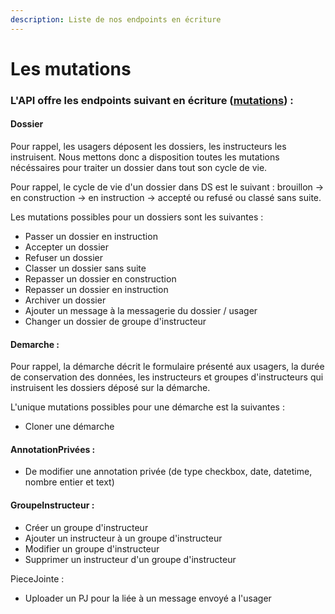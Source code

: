 ```yaml
---
description: Liste de nos endpoints en écriture
---
```


# Les mutations

### L'API offre les endpoints suivant en écriture ([mutations](https://www.demarches-simplifiees.fr/graphql/schema/mutation.doc.html)) :

#### Dossier

Pour rappel, les usagers déposent les dossiers, les instructeurs les instruisent. Nous mettons donc a disposition toutes les mutations nécéssaires pour traiter un dossier dans tout son cycle de vie.&#x20;

Pour rappel, le cycle de vie d'un dossier dans DS est le suivant : brouillon -> en construction -> en instruction -> accepté ou refusé ou classé sans suite.

Les mutations possibles pour un dossiers sont les suivantes :

* Passer un dossier en instruction
* Accepter un dossier
* Refuser un dossier
* Classer un dossier sans suite
* Repasser un dossier en construction
* Repasser un dossier en instruction&#x20;
* Archiver un dossier
* Ajouter un message à la messagerie du dossier / usager
* Changer un dossier de groupe d'instructeur

#### Demarche :

Pour rappel, la démarche décrit le formulaire présenté aux usagers, la durée de conservation des données, les instructeurs et groupes d'instructeurs qui instruisent les dossiers déposé sur la démarche.&#x20;

L'unique mutations possibles pour une démarche est la suivantes :

* Cloner une démarche

#### AnnotationPrivées :

* De modifier une annotation privée (de type checkbox, date, datetime, nombre entier et text)&#x20;

#### GroupeInstructeur :

* Créer un groupe d'instructeur
* Ajouter un instructeur à un groupe d'instructeur
* Modifier un groupe d'instructeur
* Supprimer un instructeur d'un groupe d'instructeur

PieceJointe :&#x20;

* Uploader un PJ pour la liée à un message envoyé a l'usager

##

##
